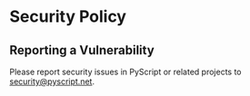 # Security Policy

## Reporting a Vulnerability

Please report security issues in PyScript or related projects to security@pyscript.net.
